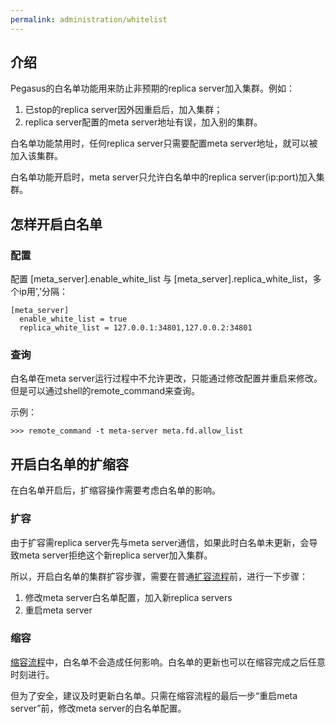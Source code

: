 ```yaml
---
permalink: administration/whitelist
---
```


## 介绍

Pegasus的白名单功能用来防止非预期的replica server加入集群。例如：
1. 已stop的replica server因外因重启后，加入集群；
2. replica server配置的meta server地址有误，加入别的集群。

白名单功能禁用时，任何replica server只需要配置meta server地址，就可以被加入该集群。

白名单功能开启时，meta server只允许白名单中的replica server(ip:port)加入集群。

## 怎样开启白名单

### 配置

配置 [meta_server].enable_white_list 与 [meta_server].replica_white_list，多个ip用','分隔：
```
[meta_server]
  enable_white_list = true
  replica_white_list = 127.0.0.1:34801,127.0.0.2:34801
```

### 查询

白名单在meta server运行过程中不允许更改，只能通过修改配置并重启来修改。但是可以通过shell的remote_command来查询。

示例：
```
>>> remote_command -t meta-server meta.fd.allow_list
```

## 开启白名单的扩缩容

在白名单开启后，扩缩容操作需要考虑白名单的影响。

### 扩容

由于扩容需replica server先与meta server通信，如果此时白名单未更新，会导致meta server拒绝这个新replica server加入集群。

所以，开启白名单的集群扩容步骤，需要在普通[扩容流程](membership-change#扩容流程)前，进行一下步骤：
1. 修改meta server白名单配置，加入新replica servers
2. 重启meta server

### 缩容

[缩容流程](membership-change#缩容流程)中，白名单不会造成任何影响。白名单的更新也可以在缩容完成之后任意时刻进行。

但为了安全，建议及时更新白名单。只需在缩容流程的最后一步“重启meta server”前，修改meta server的白名单配置。